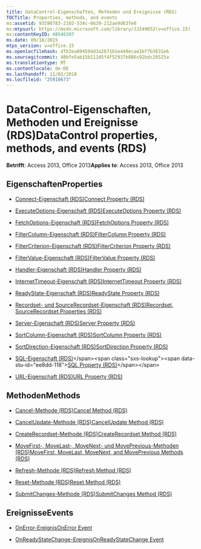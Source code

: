```yaml
---
title: DataControl-Eigenschaften, Methoden und Ereignisse (RDS)
TOCTitle: Properties, methods, and events
ms:assetid: 93590783-2102-534c-6639-212ae9d63fe0
ms:mtpsurl: https://msdn.microsoft.com/library/JJ249652(v=office.15)
ms:contentKeyID: 48546397
ms.date: 09/18/2015
mtps_version: v=office.15
ms.openlocfilehash: dfb2ea094594d3a2b71b1e449ecae1bf7b3631e6
ms.sourcegitcommit: 48bfe5ab15b11105f4f52937b886c92bdc26525a
ms.translationtype: MT
ms.contentlocale: de-DE
ms.lasthandoff: 11/02/2018
ms.locfileid: "25910673"
---
```

# <a name="datacontrol-properties-methods-and-events-rds"></a><span data-ttu-id="ee8dd-102">DataControl-Eigenschaften, Methoden und Ereignisse (RDS)</span><span class="sxs-lookup"><span data-stu-id="ee8dd-102">DataControl properties, methods, and events (RDS)</span></span>

<span data-ttu-id="ee8dd-103">**Betrifft**: Access 2013, Office 2013</span><span class="sxs-lookup"><span data-stu-id="ee8dd-103">**Applies to**: Access 2013, Office 2013</span></span>

## <a name="properties"></a><span data-ttu-id="ee8dd-104">Eigenschaften</span><span class="sxs-lookup"><span data-stu-id="ee8dd-104">Properties</span></span>

- [<span data-ttu-id="ee8dd-105">Connect-Eigenschaft (RDS)</span><span class="sxs-lookup"><span data-stu-id="ee8dd-105">Connect Property (RDS)</span></span>](connect-property-rds.md)

- [<span data-ttu-id="ee8dd-106">ExecuteOptions-Eigenschaft (RDS)</span><span class="sxs-lookup"><span data-stu-id="ee8dd-106">ExecuteOptions Property (RDS)</span></span>](executeoptions-property-rds.md)

- [<span data-ttu-id="ee8dd-107">FetchOptions-Eigenschaft (RDS)</span><span class="sxs-lookup"><span data-stu-id="ee8dd-107">FetchOptions Property (RDS)</span></span>](fetchoptions-property-rds.md)

- [<span data-ttu-id="ee8dd-108">FilterColumn-Eigenschaft (RDS)</span><span class="sxs-lookup"><span data-stu-id="ee8dd-108">FilterColumn Property (RDS)</span></span>](filtercolumn-property-rds.md)

- [<span data-ttu-id="ee8dd-109">FilterCriterion-Eigenschaft (RDS)</span><span class="sxs-lookup"><span data-stu-id="ee8dd-109">FilterCriterion Property (RDS)</span></span>](filtercriterion-property-rds.md)

- [<span data-ttu-id="ee8dd-110">FilterValue-Eigenschaft (RDS)</span><span class="sxs-lookup"><span data-stu-id="ee8dd-110">FilterValue Property (RDS)</span></span>](filtervalue-property-rds.md)

- [<span data-ttu-id="ee8dd-111">Handler-Eigenschaft (RDS)</span><span class="sxs-lookup"><span data-stu-id="ee8dd-111">Handler Property (RDS)</span></span>](handler-property-rds.md)

- [<span data-ttu-id="ee8dd-112">InternetTimeout-Eigenschaft (RDS)</span><span class="sxs-lookup"><span data-stu-id="ee8dd-112">InternetTimeout Property (RDS)</span></span>](internettimeout-property-rds.md)

- [<span data-ttu-id="ee8dd-113">ReadyState-Eigenschaft (RDS)</span><span class="sxs-lookup"><span data-stu-id="ee8dd-113">ReadyState Property (RDS)</span></span>](readystate-property-rds.md)

- [<span data-ttu-id="ee8dd-114">Recordset- und SourceRecordset-Eigenschaft (RDS)</span><span class="sxs-lookup"><span data-stu-id="ee8dd-114">Recordset, SourceRecordset Properties (RDS)</span></span>](recordset-sourcerecordset-properties-rds.md)

- [<span data-ttu-id="ee8dd-115">Server-Eigenschaft (RDS)</span><span class="sxs-lookup"><span data-stu-id="ee8dd-115">Server Property (RDS)</span></span>](server-property-rds.md)

- [<span data-ttu-id="ee8dd-116">SortColumn-Eigenschaft (RDS)</span><span class="sxs-lookup"><span data-stu-id="ee8dd-116">SortColumn Property (RDS)</span></span>](sortcolumn-property-rds.md)

- [<span data-ttu-id="ee8dd-117">SortDirection-Eigenschaft (RDS)</span><span class="sxs-lookup"><span data-stu-id="ee8dd-117">SortDirection Property (RDS)</span></span>](sortdirection-property-rds.md)

- <span data-ttu-id="ee8dd-118">[SQL-Eigenschaft (RDS)](https://msdn.microsoft.com/library/jj248989\(v=office.15\))</span><span class="sxs-lookup"><span data-stu-id="ee8dd-118">[SQL Property (RDS)](https://msdn.microsoft.com/library/jj248989\(v=office.15\))</span></span>

- [<span data-ttu-id="ee8dd-119">URL-Eigenschaft (RDS)</span><span class="sxs-lookup"><span data-stu-id="ee8dd-119">URL Property (RDS)</span></span>](url-property-rds.md)

## <a name="methods"></a><span data-ttu-id="ee8dd-120">Methoden</span><span class="sxs-lookup"><span data-stu-id="ee8dd-120">Methods</span></span>

- [<span data-ttu-id="ee8dd-121">Cancel-Methode (RDS)</span><span class="sxs-lookup"><span data-stu-id="ee8dd-121">Cancel Method (RDS)</span></span>](cancel-method-rds.md)

- [<span data-ttu-id="ee8dd-122">CancelUpdate-Methode (RDS)</span><span class="sxs-lookup"><span data-stu-id="ee8dd-122">CancelUpdate Method (RDS)</span></span>](cancelupdate-method-rds.md)

- [<span data-ttu-id="ee8dd-123">CreateRecordset-Methode (RDS)</span><span class="sxs-lookup"><span data-stu-id="ee8dd-123">CreateRecordset Method (RDS)</span></span>](createrecordset-method-rds.md)

- [<span data-ttu-id="ee8dd-124">MoveFirst-, MoveLast-, MoveNext- und MovePrevious-Methoden (RDS)</span><span class="sxs-lookup"><span data-stu-id="ee8dd-124">MoveFirst, MoveLast, MoveNext, and MovePrevious Methods (RDS)</span></span>](movefirst-movelast-movenext-and-moveprevious-methods-rds.md)

- [<span data-ttu-id="ee8dd-125">Refresh-Methode (RDS)</span><span class="sxs-lookup"><span data-stu-id="ee8dd-125">Refresh Method (RDS)</span></span>](refresh-method-rds.md)

- [<span data-ttu-id="ee8dd-126">Reset-Methode (RDS)</span><span class="sxs-lookup"><span data-stu-id="ee8dd-126">Reset Method (RDS)</span></span>](reset-method-rds.md)

- [<span data-ttu-id="ee8dd-127">SubmitChanges-Methode (RDS)</span><span class="sxs-lookup"><span data-stu-id="ee8dd-127">SubmitChanges Method (RDS)</span></span>](submitchanges-method-rds.md)

## <a name="events"></a><span data-ttu-id="ee8dd-128">Ereignisse</span><span class="sxs-lookup"><span data-stu-id="ee8dd-128">Events</span></span>

- [<span data-ttu-id="ee8dd-129">OnError-Ereignis</span><span class="sxs-lookup"><span data-stu-id="ee8dd-129">OnError Event</span></span>](onerror-event-rds.md)

- [<span data-ttu-id="ee8dd-130">OnReadyStateChange-Ereignis</span><span class="sxs-lookup"><span data-stu-id="ee8dd-130">OnReadyStateChange Event</span></span>](onreadystatechange-event-rds.md)

